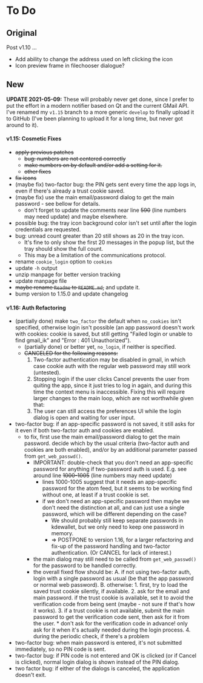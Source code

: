 # To Do
## Original
Post v1.10 ...

- Add ability to change the address used on left clicking the icon
- Icon preview frame in filechooser dialogue?

## New
**UPDATE 2021-05-09:** These will probably never get done, since I prefer to put the effort in a modern notifier based on Qt and the current GMail API. I've renamed my `v1.15` branch to a more generic `develop` to finally upload it to GitHub (I've been planning to upload it for a long time, but never got around to it).

#### v1.15: Cosmetic Fixes
* ~~apply previous patches~~
    * ~~bug: numbers are not centered correctly~~
    * ~~make numbers on by default and/or add a setting for it.~~
    * ~~other fixes~~
* ~~fix icons~~
* (maybe fix) two-factor bug: the PIN gets sent every time the app logs in, even if there's already a trust cookie saved.
* (maybe fix) use the main email/password dialog to get the main password - see bellow for details.
    * don't forget to update the comments near line ~~590~~ (line numbers may need update) and maybe elsewhere.
* possible bug: the tray icon background color isn't set until after the login credentials are requested.
* bug: unread count greater than 20 still shows as 20 in the tray icon.
    * It's fine to only show the first 20 messages in the popup list, but the tray should show the full count.
    * This may be a limitation of the communications protocol.
* rename `cookie_login` option to `cookies`
* update `-h` output
* unzip manpage for better version tracking
* update manpage file
* ~~maybe rename `Readme` to `README.md`,~~ and update it.
* bump version to 1.15.0 and update changelog


#### v1.16: Auth Refactoring
* (partially done) make `two_factor` the default when `no_cookies` isn't specified, otherwise login isn't possible (an app password doesn't work with cookies: cookie is saved, but still getting "Failed login or unable to find gmail_ik" and "Error : 401 Unauthorized").
    * (partially done) or better yet, `no_login`, if neither is specified.
    * ~~CANCELED for the following reasons:~~
        1. Two-factor authentication may be disabled in gmail, in which case cookie auth with the regular web password may still work (untested).
        2. Stopping login if the user clicks Cancel prevents the user from quiting the app, since it just tries to log in again, and during this time the context menu is inaccessible. Fixing this will require larger changes to the main loop, which are not worthwhile given that:
        3. The user can still access the preferences UI while the login dialog is open and waiting for user input.
* two-factor bug: if an app-specific password is not saved, it still asks for it even if both two-factor auth and cookies are enabled.
    * to fix, first use the main email/password dialog to get the main password. decide which by the usual criteria (two-factor auth and cookies are both enabled), and/or by an additional parameter passed from `get_web_passwd()`.
        * IMPORTANT: double-check that you don't need an app-specific password for anything if two-password auth is used. E.g. see around line ~~1000-1005~~ (line numbers may need update)
            * lines 1000-1005 suggest that it needs an app-specific password for the atom feed, but it seems to be working find without one, at least if a trust cookie is set.
            * if we don't need an app-specific password then maybe we don't need the distinction at all, and can just use a single password, which will be different depending on the case?
                * We should probably still keep separate passwords in kdewallet, but we only need to keep one password in memory.
                * => POSTPONE to version 1.16, for a larger refactoring and fix-up of the password handling and two-factor authentication. (Or CANCEL for lack of interest.)
        * the main dialog may still need to be called from `get_web_passwd()` for the password to be handled correctly.
        * the overall fixed flow should be:
            A. if not using two-factor auth, login with a single password as usual (be that the app password or normal web password).
            B. otherwise:
                1. first, try to load the saved trust cookie silently, if available.
                2. ask for the email and main password. if the trust cookie is available, set it to avoid the verification code from being sent (maybe - not sure if that's how it works).
                3. if a trust cookie is not available, submit the main password to get the verification code sent, then ask for it from the user.
                    * don't ask for the verification code in advance! only ask for it when it's actually needed during the login process.
                4. during the periodic check, if there's a problem
* two-factor bug: when main password is entered, it's not submitted immediately, so no PIN code is sent.
* two-factor bug: if PIN code is not entered and OK is clicked (or if Cancel is clicked), normal login dialog is shown instead of the PIN dialog.
* two factor bug: if either of the dialogs is canceled, the application doesn't exit.


